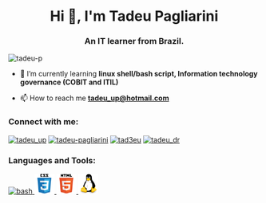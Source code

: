 <h1 align="center">Hi 👋, I'm Tadeu Pagliarini</h1>
<h3 align="center">An IT learner from Brazil.</h3>

<p align="left"> <img src="https://komarev.com/ghpvc/?username=tadeu-p&label=Profile%20views&color=0e75b6&style=flat" alt="tadeu-p" /> </p>

- 🌱 I’m currently learning **linux shell/bash script, Information technology governance (COBIT and ITIL)**

- 📫 How to reach me **tadeu_up@hotmail.com**

<h3 align="left">Connect with me:</h3>
<p align="left">
<a href="https://twitter.com/tadeu_up" target="blank"><img align="center" src="https://raw.githubusercontent.com/rahuldkjain/github-profile-readme-generator/master/src/images/icons/Social/twitter.svg" alt="tadeu_up" height="30" width="40" /></a>
<a href="https://linkedin.com/in/tadeu-pagliarini" target="blank"><img align="center" src="https://raw.githubusercontent.com/rahuldkjain/github-profile-readme-generator/master/src/images/icons/Social/linked-in-alt.svg" alt="tadeu-pagliarini" height="30" width="40" /></a>
<a href="https://fb.com/tad3eu" target="blank"><img align="center" src="https://raw.githubusercontent.com/rahuldkjain/github-profile-readme-generator/master/src/images/icons/Social/facebook.svg" alt="tad3eu" height="30" width="40" /></a>
<a href="https://instagram.com/tadeu_dr" target="blank"><img align="center" src="https://raw.githubusercontent.com/rahuldkjain/github-profile-readme-generator/master/src/images/icons/Social/instagram.svg" alt="tadeu_dr" height="30" width="40" /></a>
</p>

<h3 align="left">Languages and Tools:</h3>
<p align="left"> <a href="https://www.gnu.org/software/bash/" target="_blank" rel="noreferrer"> <img src="https://www.vectorlogo.zone/logos/gnu_bash/gnu_bash-icon.svg" alt="bash" width="40" height="40"/> </a> <a href="https://www.w3schools.com/css/" target="_blank" rel="noreferrer"> <img src="https://raw.githubusercontent.com/devicons/devicon/master/icons/css3/css3-original-wordmark.svg" alt="css3" width="40" height="40"/> </a> <a href="https://www.w3.org/html/" target="_blank" rel="noreferrer"> <img src="https://raw.githubusercontent.com/devicons/devicon/master/icons/html5/html5-original-wordmark.svg" alt="html5" width="40" height="40"/> </a> <a href="https://www.linux.org/" target="_blank" rel="noreferrer"> <img src="https://raw.githubusercontent.com/devicons/devicon/master/icons/linux/linux-original.svg" alt="linux" width="40" height="40"/> </a> </p>
<!---
tadeu-p/tadeu-p is a ✨ special ✨ repository because its `README.md` (this file) appears on your GitHub profile.
You can click the Preview link to take a look at your changes.
--->
